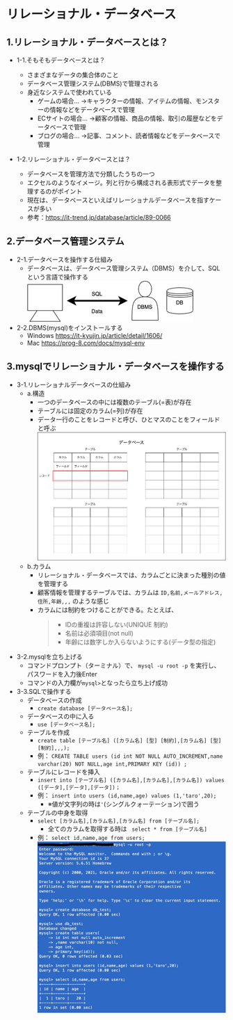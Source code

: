 # リレーショナル・データベース
## 1.リレーショナル・データベースとは？
* 1-1.そもそもデータベースとは？
    * さまざまなデータの集合体のこと
    * データベース管理システム(DBMS)で管理される
    * 身近なシステムで使われている
        * ゲームの場合…
            →キャラクターの情報、アイテムの情報、モンスターの情報などをデータベースで管理
        * ECサイトの場合…
            →顧客の情報、商品の情報、取引の履歴などをデータベースで管理
        * ブログの場合…
            →記事、コメント、読者情報などをデータベースで管理

* 1-2.リレーショナル・データベースとは？
    * データベースを管理方法で分類したうちの一つ
    * エクセルのようなイメージ。列と行から構成される表形式でデータを整理するのがポイント
    * 現在は、データベースといえばリレーショナルデータベースを指すケースが多い
    * 参考：https://it-trend.jp/database/article/89-0066

## 2.データベース管理システム
* 2-1.データベースを操作する仕組み
    * データベースは、データベース管理システム（DBMS）を介して、SQLという言語で操作する
    ![dbms](../images/dbms.drawio.png)
* 2-2.DBMS(mysql)をインストールする
    * Windows
    https://it-kyujin.jp/article/detail/1606/
    * Mac
    https://prog-8.com/docs/mysql-env



## 3.mysqlでリレーショナル・データベースを操作する
* 3-1.リレーショナルデータベースの仕組み
    * a.構造
        * 一つのデータベースの中には複数のテーブル(=表)が存在
        * テーブルには固定のカラム(=列)が存在
        * データ一行のことをレコードと呼び、ひとマスのことをフィールドと呼ぶ
        ![db](../images/db.drawio.png)
    * b.カラム
        * リレーショナル・データベースでは、カラムごとに決まった種別の値を管理する
        * 顧客情報を管理するテーブルでは、カラムは
        `ID,名前,メールアドレス,住所,年齢,,,`
        のような感じ
        * カラムには制約をつけることができる。たとえば、
            > * IDの重複は許容しない(UNIQUE 制約)
            > * 名前は必須項目(not null)
            > * 年齢には数字しか入らないようにする(データ型の指定)
* 3-2.mysqlを立ち上げる
    * コマンドプロンプト（ターミナル）で、
    `mysql -u root -p`
    を実行し、パスワードを入力後Enter
    * コマンドの入力欄が`mysql>`となったら立ち上げ成功
* 3-3.SQLで操作する
    * データベースの作成
        * `create database [データベース名];`
    * データベースの中に入る
        * `use [データベース名];`
    * テーブルを作成
        * `create table [テーブル名] ([カラム名] [型] [制約],[カラム名] [型] [制約],,,);`
        * 例：
        `CREATE TABLE users (id int NOT NULL AUTO_INCREMENT,name varchar(20) NOT NULL,age int,PRIMARY KEY (id)) ;`
    * テーブルにレコードを挿入
        * `insert into [テーブル名] ([カラム名],[カラム名],[カラム名]) values ([データ],[データ],[データ])；`
        * 例：
         `insert into users (id,name,age) values (1,'taro',20);`
            * ※値が文字列の時は`'`(シングルクォーテーション)で囲う
    * テーブルの中身を取得
        * `select [カラム名],[カラム名],[カラム名] from [テーブル名];`
            * 全てのカラムを取得する時は
            ` select * from [テーブル名]`
        * 例：
        `select id,name,age from users;`
    ![mysql_example](../images/mysql_example.jpg)

